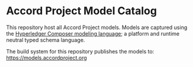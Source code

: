 # Accord Project Model Catalog

This repository host all Accord Project models. Models are captured using the <a href="https://hyperledger.github.io/composer/latest/reference/cto_language">Hyperledger Composer modeling language</a>; a platform and runtime neutral typed schema language.

The build system for this repository publishes the models to: https://models.accordproject.org